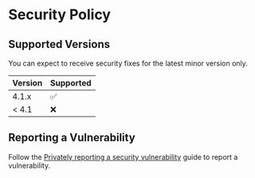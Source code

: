 # Security Policy

## Supported Versions

You can expect to receive security fixes for the latest minor version only.

| Version | Supported          |
|---------| ------------------ |
| 4.1.x   | :white_check_mark: |
| < 4.1   | :x:                |

## Reporting a Vulnerability

Follow the [Privately reporting a security vulnerability] guide to report a vulnerability.

[Privately reporting a security vulnerability]: https://docs.github.com/en/code-security/security-advisories/guidance-on-reporting-and-writing/privately-reporting-a-security-vulnerability
